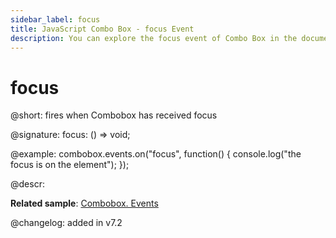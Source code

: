 ```yaml
---
sidebar_label: focus
title: JavaScript Combo Box - focus Event
description: You can explore the focus event of Combo Box in the documentation of the DHTMLX JavaScript UI library. Browse developer guides and API reference, try out code examples and live demos, and download a free 30-day evaluation version of DHTMLX Suite.
---
```


# focus

@short: fires when Combobox has received focus

@signature: focus: () => void;

@example:
combobox.events.on("focus", function() {
    console.log("the focus is on the element");
});

@descr:

**Related sample**: [Combobox. Events](https://snippet.dhtmlx.com/n70eqx5l)

@changelog: added in v7.2
